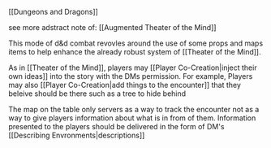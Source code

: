 [[Dungeons and Dragons]]

see more adstract note of: [[Augmented Theater of the Mind]] 

This mode of d&d combat revovles around the use of some props and maps items to help enhance the already robust system of [[Theater of the Mind]]. 

As in [[Theater of the Mind]], players may [[Player Co-Creation|inject their own ideas]] into the story with the DMs permission. For example, Players may also [[Player Co-Creation|add things to the encounter]] that they beleive should be there such as a tree to hide behind 

The map on the table only servers as a way to track the encounter not as a way to give players information about what is in from of them. Information presented to the players should be delivered in the form of DM's [[Describing Envronments|descriptions]]   